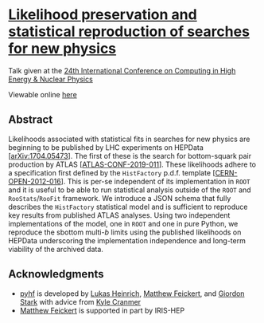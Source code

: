 # [Likelihood preservation and statistical reproduction of searches for new physics](https://indico.cern.ch/event/773049/contributions/3476143/)

Talk given at the [24th International Conference on Computing in High Energy & Nuclear Physics](https://indico.cern.ch/event/773049/)

Viewable online [here](https://matthewfeickert.github.io/talk-CHEP-2019/index.html?p=talk.md)

## Abstract

Likelihoods associated with statistical fits in searches for new physics are beginning to be published by LHC experiments on HEPData [[arXiv:1704.05473](https://arxiv.org/abs/1704.05473)]. The first of these is the search for bottom-squark pair production by ATLAS [[ATLAS-CONF-2019-011](http://inspirehep.net/record/1727313)]. These likelihoods adhere to a specification first defined by the `HistFactory` p.d.f. template [[CERN-OPEN-2012-016](https://cds.cern.ch/record/1456844)]. This is per-se independent of its implementation in `ROOT` and it is useful to be able to run statistical analysis outside of the `ROOT` and `RooStats`/`RooFit` framework. We introduce a JSON schema that fully describes the `HistFactory` statistical model and is sufficient to reproduce key results from published ATLAS analyses. Using two independent implementations of the model, one in `ROOT` and one in pure Python, we reproduce the sbottom multi-_b_ limits using the published likelihoods on HEPData underscoring the implementation independence and long-term viability of the archived data.

## Acknowledgments

- [pyhf](https://github.com/diana-hep/pyhf) is developed by [Lukas Heinrich](https://github.com/lukasheinrich), [Matthew Feickert](http://www.matthewfeickert.com/), and [Giordon Stark](https://github.com/kratsg) with advice from [Kyle Cranmer](http://theoryandpractice.org/)
- [Matthew Feickert](http://www.matthewfeickert.com/) is supported in part by IRIS-HEP
